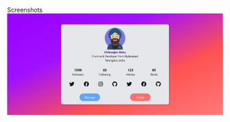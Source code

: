 Screenshots
![alt text](https://github.com/chitranjanB/css-cards/blob/master/profile-card/output.PNG)
